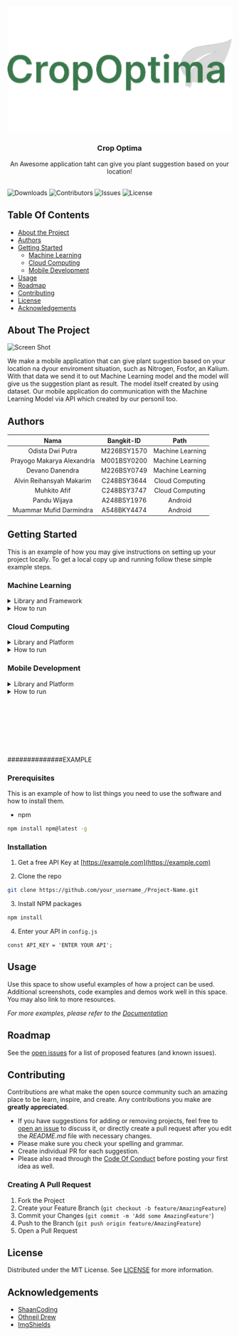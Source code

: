 <br/>
<p align="center">
  <a href="https://github.com/panduwjaya/CropOptima-Fullteam/">
    <img src="logo-transparent.png" alt="Logo">
  </a>

  <h3 align="center">Crop Optima</h3>

  <p align="center">
    An Awesome application taht can give you plant suggestion based on your location!
    <br/>
    <br/>
  </p>
</p>

![Downloads](https://img.shields.io/github/downloads/ShaanCoding/ReadME-Generator/total) ![Contributors](https://img.shields.io/github/contributors/ShaanCoding/ReadME-Generator?color=dark-green) ![Issues](https://img.shields.io/github/issues/ShaanCoding/ReadME-Generator) ![License](https://img.shields.io/github/license/ShaanCoding/ReadME-Generator)

## Table Of Contents

* [About the Project](#about-the-project)
* [Authors](#authors)
* [Getting Started](#getting-started)
    * [Machine Learning](#machine-learning)
    * [Cloud Computing](#cloud-computing)
    * [Mobile Development](#mobile-development)
* [Usage](#usage)
* [Roadmap](#roadmap)
* [Contributing](#contributing)
* [License](#license)
* [Acknowledgements](#acknowledgements)

## About The Project

![Screen Shot](images/screenshot.png)

We make a mobile application that can give plant sugestion based on your location na dyour enviroment situation, such as
Nitrogen, Fosfor, an Kalium. With that data we send it to out Machine Learning model and the model will give us the
suggestion plant as result. The model itself created by using dataset. Our mobile application do communication with the
Machine Learning Model via API which created by our personil too.

## Authors

|            Nama            | Bangkit-ID  |       Path       |
|:--------------------------:|:-----------:|:----------------:|
|      Odista Dwi Putra      | M226BSY1570 | Machine Learning |
| Prayogo Makarya Alexandria | M001BSY0200 | Machine Learning |
|      Devano Danendra       | M226BSY0749 | Machine Learning |
|  Alvin Reihansyah Makarim  | C248BSY3644 | Cloud Computing  |
|        Muhkito Afif        | C248BSY3747 | Cloud Computing  |
|        Pandu Wijaya        | A248BSY1976 |     Android      |
|  Muammar Mufid Darmindra   | A548BKY4474 |     Android      |

## Getting Started

This is an example of how you may give instructions on setting up your project locally.
To get a local copy up and running follow these simple example steps.

### Machine Learning

<details>
<summary> Library and Framework </summary>

* [Tensorflow](https://www.tensorflow.org/) : 
* [Numpy](https://numpy.org/)
* [Keras](https://keras.io/)
* [Jupyter Notebook](https://jupyter.org/)
</details>

<details>
<summary>  How to run </summary> 

1. Clone [this](https://github.com/panduwjaya/CropOptima-Fullteam.git) repository and open the folder
2. Open file `/MachineLearning/File Py/Capstone_Project_Bangkit.ipynb` in your Jupyter Notebook
3. Build and run the `.ipynb` file
4. Use the generated model to predict with required data
</details>

### Cloud Computing
<details>
<summary> Library and Platform </summary>

* [Express Js](https://expressjs.com/)
* [Docker](https://docker.com/)
* [Cloudrun](https://cloud.google.com/run)
* [Flask](https://flask.palletsprojects.com/)
* [Python >= 3.8](https://www.python.org/)
</details>

<details>
<summary>  How to run </summary> 

1. Clone [this](https://github.com/panduwjaya/CropOptima-Fullteam.git) repository and open the folder
2. Open directory `/CloudComputing`
3. If you want use database to saving your history go to `/database-api` otherwise `/model-api`
4. Don't forget include the Machine Learning Model
3. Open your terminal and install all dependencies with 
```sh
pip install -r requirements.txt
```
4. Run API
```sh
python3 main.py
```
5.  Access API at `http://localhost:5000`
</details>

### Mobile Development
<details>
<summary> Library and Platform </summary>

* [Material 3](https://m3.material.io/) : Used as User Interface library that can help you make your design look more beautiful
* [Retrofit](https://square.github.io/retrofit/) : Retrofit is a library that can help application to make API call and handling API
* [Glide](https://github.com/bumptech/glide) : This library is useful for showing images from URL to ImageView 
* [Firebase](https://github.com/bumptech/glide) : Firebase is one of most popular library to handling Authorization
* [Android Studio](https://developer.android.com/studio)
</details>
<details>
<summary>  How to run </summary> 

1. Clone [this](https://github.com/panduwjaya/CropOptima-Fullteam.git) repository
2. Open directory `/MobileDevelopment `in your Android Studio
3. Build and run your application

</details>
<br>
</br>
<br>
</br>
<br>
</br>
<br>
</br>
##############EXAMPLE

### Prerequisites

This is an example of how to list things you need to use the software and how to install them.

* npm

```sh
npm install npm@latest -g
```

### Installation

1. Get a free API Key at [https://example.com](https://example.com)

2. Clone the repo

```sh
git clone https://github.com/your_username_/Project-Name.git
```

3. Install NPM packages

```sh
npm install
```

4. Enter your API in `config.js`

```JS
const API_KEY = 'ENTER YOUR API';
```

## Usage

Use this space to show useful examples of how a project can be used. Additional screenshots, code examples and demos
work well in this space. You may also link to more resources.

_For more examples, please refer to the [Documentation](https://example.com)_

## Roadmap

See the [open issues](https://github.com/ShaanCoding/ReadME-Generator/issues) for a list of proposed features (and known
issues).

## Contributing

Contributions are what make the open source community such an amazing place to be learn, inspire, and create. Any
contributions you make are **greatly appreciated**.

* If you have suggestions for adding or removing projects, feel free
  to [open an issue](https://github.com/ShaanCoding/ReadME-Generator/issues/new) to discuss it, or directly create a
  pull request after you edit the *README.md* file with necessary changes.
* Please make sure you check your spelling and grammar.
* Create individual PR for each suggestion.
* Please also read through
  the [Code Of Conduct](https://github.com/ShaanCoding/ReadME-Generator/blob/main/CODE_OF_CONDUCT.md) before posting
  your first idea as well.

### Creating A Pull Request

1. Fork the Project
2. Create your Feature Branch (`git checkout -b feature/AmazingFeature`)
3. Commit your Changes (`git commit -m 'Add some AmazingFeature'`)
4. Push to the Branch (`git push origin feature/AmazingFeature`)
5. Open a Pull Request

## License

Distributed under the MIT License. See [LICENSE](https://github.com/ShaanCoding/ReadME-Generator/blob/main/LICENSE.md)
for more information.

## Acknowledgements

* [ShaanCoding](https://github.com/ShaanCoding/)
* [Othneil Drew](https://github.com/othneildrew/Best-README-Template)
* [ImgShields](https://shields.io/)
